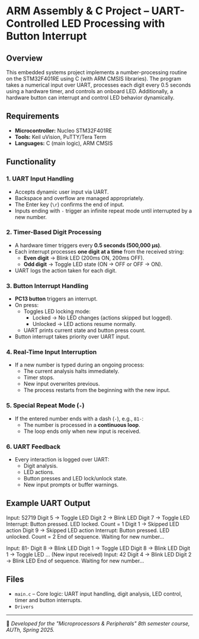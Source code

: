 # ARM Assembly & C Project – UART-Controlled LED Processing with Button Interrupt

## Overview
This embedded systems project implements a number-processing routine on the STM32F401RE using C (with ARM CMSIS libraries). The program takes a numerical input over UART, processes each digit every 0.5 seconds using a hardware timer, and controls an onboard LED. Additionally, a hardware button can interrupt and control LED behavior dynamically.

## Requirements
- **Microcontroller:** Nucleo STM32F401RE  
- **Tools:** Keil uVision, PuTTY/Tera Term  
- **Languages:** C (main logic), ARM CMSIS  

## Functionality

### 1. UART Input Handling
- Accepts dynamic user input via UART.
- Backspace and overflow are managed appropriately.
- The Enter key (`\r`) confirms the end of input.
- Inputs ending with `-` trigger an infinite repeat mode until interrupted by a new number.

### 2. Timer-Based Digit Processing
- A hardware timer triggers every **0.5 seconds (500,000 µs)**.
- Each interrupt processes **one digit at a time** from the received string:
  - **Even digit** → Blink LED (200ms ON, 200ms OFF).
  - **Odd digit** → Toggle LED state (ON → OFF or OFF → ON).
- UART logs the action taken for each digit.

### 3. Button Interrupt Handling
- **PC13 button** triggers an interrupt.
- On press:
  - Toggles LED locking mode:
    - Locked → No LED changes (actions skipped but logged).
    - Unlocked → LED actions resume normally.
  - UART prints current state and button press count.
- Button interrupt takes priority over UART input.

### 4. Real-Time Input Interruption
- If a new number is typed during an ongoing process:
  - The current analysis halts immediately.
  - Timer stops.
  - New input overwrites previous.
  - The process restarts from the beginning with the new input.

### 5. Special Repeat Mode (`-`)
- If the entered number ends with a dash (`-`), e.g., `81-`:
  - The number is processed in a **continuous loop**.
  - The loop ends only when new input is received.

### 6. UART Feedback
- Every interaction is logged over UART:
  - Digit analysis.
  - LED actions.
  - Button presses and LED lock/unlock state.
  - New input prompts or buffer warnings.

## Example UART Output

Input: 52719 
Digit 5 -> Toggle LED 
Digit 2 -> Blink LED 
Digit 7 -> Toggle LED 
Interrupt: Button pressed. LED locked. Count = 1 
Digit 1 -> Skipped LED action 
Digit 9 -> Skipped LED action 
Interrupt: Button pressed. LED unlocked. Count = 2 
End of sequence. Waiting for new number...

Input: 81- 
Digit 8 -> Blink LED 
Digit 1 -> Toggle LED 
Digit 8 -> Blink LED 
Digit 1 -> Toggle LED 
... (New input received) 
Input: 42 
Digit 4 -> Blink LED 
Digit 2 -> Blink LED 
End of sequence. Waiting for new number...

## Files
- `main.c` – Core logic: UART input handling, digit analysis, LED control, timer and button interrupts.
- `Drivers`
---

📌 *Developed for the "Microprocessors & Peripherals" 8th semester course, AUTh, Spring 2025.*
